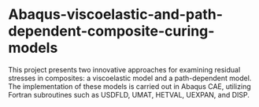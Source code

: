 # Abaqus-viscoelastic-and-path-dependent-composite-curing-models
This project presents two innovative approaches for examining residual stresses in composites: a viscoelastic model and a path-dependent model. The implementation of these models is carried out in Abaqus CAE, utilizing Fortran subroutines such as USDFLD, UMAT, HETVAL, UEXPAN, and DISP.
